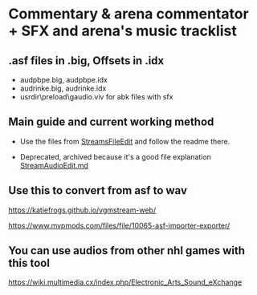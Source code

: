# Commentary & arena commentator + SFX and arena's music tracklist

## .asf files in .big, Offsets in .idx

- audpbpe.big, audpbpe.idx
- audrinke.big, audrinke.idx
- usrdir\preload\gaudio.viv for abk files with sfx

## Main guide and current working method

- Use the files from [StreamsFileEdit](https://github.com/Bunkai9448/NHL-07_public/tree/main/Audio-asf/StreamsFileEdit) and follow the readme there.

- Deprecated, archived because it's a good file explanation [StreamAudioEdit.md](https://github.com/Bunkai9448/NHL-07_public/blob/main/Audio-asf/StreamAudioEdit.md)


## Use this to convert from asf to wav

https://katiefrogs.github.io/vgmstream-web/

https://www.mvpmods.com/files/file/10065-asf-importer-exporter/

## You can use audios from other nhl games with this tool

https://wiki.multimedia.cx/index.php/Electronic_Arts_Sound_eXchange
